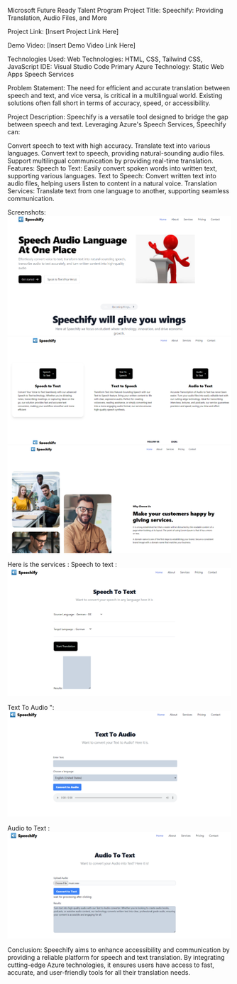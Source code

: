 
Microsoft Future Ready Talent Program
Project Title:
Speechify: Providing Translation, Audio Files, and More



Project Link:
[Insert Project Link Here]



Demo Video:
[Insert Demo Video Link Here]



Technologies Used:
Web Technologies: HTML, CSS, Tailwind CSS, JavaScript
IDE: Visual Studio Code
Primary Azure Technology:
Static Web Apps
Speech Services


Problem Statement:
The need for efficient and accurate translation between speech and text, and vice versa, is critical in a multilingual world. Existing solutions often fall short in terms of accuracy, speed, or accessibility.



Project Description:
Speechify is a versatile tool designed to bridge the gap between speech and text. Leveraging Azure's Speech Services, Speechify can:

Convert speech to text with high accuracy.
Translate text into various languages.
Convert text to speech, providing natural-sounding audio files.
Support multilingual communication by providing real-time translation.
Features:
Speech to Text: Easily convert spoken words into written text, supporting various languages.
Text to Speech: Convert written text into audio files, helping users listen to content in a natural voice.
Translation Services: Translate text from one language to another, supporting seamless communication.




Screenshots:
![alt text](image.png)
![alt text](image-1.png)
![alt text](image-2.png)

Here is the services : 
Speech to text : 
![alt text](image-3.png)

Text To Audio ":
![alt text](image-4.png)

Audio to Text : 
![alt text](image-5.png)



Conclusion:
Speechify aims to enhance accessibility and communication by providing a reliable platform for speech and text translation. By integrating cutting-edge Azure technologies, it ensures users have access to fast, accurate, and user-friendly tools for all their translation needs.

